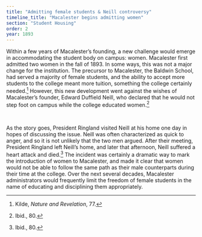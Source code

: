 ```yaml
---
title: "Admitting female students & Neill controversy"
timeline_title: "Macalester begins admitting women"
section: "Student Housing"
order: 2
year: 1893
---
```



Within a few years of Macalester’s founding, a new challenge would emerge in accommodating the student body on campus: women. Macalester first admitted two women in the fall of 1893. In some ways, this was not a major change for the institution. The precursor to Macalester, the Baldwin School, had served a majority of female students, and the ability to accept more students to the college meant more tuition, something the college certainly needed.[^1] However, this new development went against the wishes of Macalester’s founder, Edward Duffield Neill, who declared that he would not step foot on campus while the college educated women.[^2] 

<br>

As the story goes, President Ringland visited Neill at his home one day in hopes of discussing the issue. Neill was often characterized as quick to anger, and so it is not unlikely that the two men argued. After their meeting, President Ringland left Neill’s home, and later that afternoon, Neill suffered a heart attack and died.[^3] The incident was certainly a dramatic way to mark the introduction of women to Macalester, and made it clear that women would not be able to follow the same path as their male counterparts during their time at the college. Over the next several decades, Macalester administrators would frequently limit the freedom of female students in the name of educating and disciplining them appropriately.


[^1]:
     Kilde, _Nature and Revelation_, 77.

[^2]:
     Ibid., 80.

[^3]:
     Ibid., 80.
